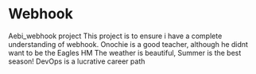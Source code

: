 # Webhook
Aebi_webhook project
This project is to ensure i have a complete understanding of webhook. 
Onochie is a good teacher, although he didnt want to be the Eagles HM
The weather is beautiful, Summer is the best season!
DevOps is a lucrative career path
